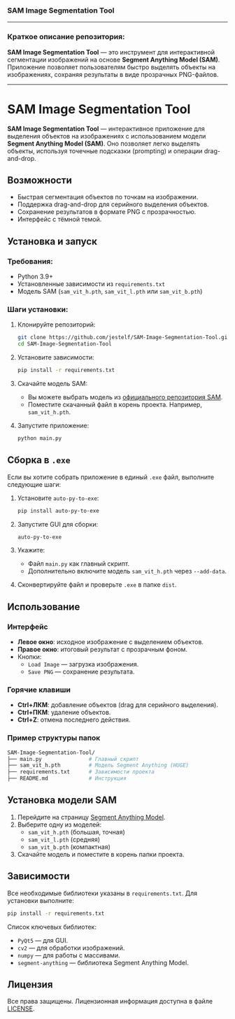 ### **SAM Image Segmentation Tool**

---

### Краткое описание репозитория:

**SAM Image Segmentation Tool** — это инструмент для интерактивной сегментации изображений на основе **Segment Anything Model (SAM)**. Приложение позволяет пользователям быстро выделять объекты на изображениях, сохраняя результаты в виде прозрачных PNG-файлов.

---

# SAM Image Segmentation Tool

**SAM Image Segmentation Tool** — интерактивное приложение для выделения объектов на изображениях с использованием модели **Segment Anything Model (SAM)**. Оно позволяет легко выделять объекты, используя точечные подсказки (prompting) и операции drag-and-drop.

## Возможности
- Быстрая сегментация объектов по точкам на изображении.
- Поддержка drag-and-drop для серийного выделения объектов.
- Сохранение результатов в формате PNG с прозрачностью.
- Интерфейс с тёмной темой.

## Установка и запуск

### Требования:
- Python 3.9+
- Установленные зависимости из `requirements.txt`
- Модель SAM (`sam_vit_h.pth`, `sam_vit_l.pth` или `sam_vit_b.pth`)

### Шаги установки:

1. Клонируйте репозиторий:
   ```bash
   git clone https://github.com/jestelf/SAM-Image-Segmentation-Tool.git
   cd SAM-Image-Segmentation-Tool
   ```

2. Установите зависимости:
   ```bash
   pip install -r requirements.txt
   ```

3. Скачайте модель SAM:
   - Вы можете выбрать модель из [официального репозитория SAM](https://github.com/facebookresearch/segment-anything).
   - Поместите скачанный файл в корень проекта. Например, `sam_vit_h.pth`.

4. Запустите приложение:
   ```bash
   python main.py
   ```

## Сборка в `.exe`

Если вы хотите собрать приложение в единый `.exe` файл, выполните следующие шаги:

1. Установите `auto-py-to-exe`:
   ```bash
   pip install auto-py-to-exe
   ```

2. Запустите GUI для сборки:
   ```bash
   auto-py-to-exe
   ```

3. Укажите:
   - Файл `main.py` как главный скрипт.
   - Дополнительно включите модель `sam_vit_h.pth` через `--add-data`.

4. Сконвертируйте файл и проверьте `.exe` в папке `dist`.

## Использование

### Интерфейс
- **Левое окно**: исходное изображение с выделением объектов.
- **Правое окно**: итоговый результат с прозрачным фоном.
- Кнопки:
  - `Load Image` — загрузка изображения.
  - `Save PNG` — сохранение результата.

### Горячие клавиши
- **Ctrl+ЛКМ**: добавление объектов (drag для серийного выделения).
- **Ctrl+ПКМ**: удаление объектов.
- **Ctrl+Z**: отмена последнего действия.

### Пример структуры папок
```bash
SAM-Image-Segmentation-Tool/
├── main.py               # Главный скрипт
├── sam_vit_h.pth         # Модель Segment Anything (HUGE)
├── requirements.txt      # Зависимости проекта
├── README.md             # Инструкция
```

## Установка модели SAM

1. Перейдите на страницу [Segment Anything Model](https://github.com/facebookresearch/segment-anything).
2. Выберите одну из моделей:
   - `sam_vit_h.pth` (большая, точная)
   - `sam_vit_l.pth` (средняя)
   - `sam_vit_b.pth` (компактная)
3. Скачайте модель и поместите в корень папки проекта.

## Зависимости

Все необходимые библиотеки указаны в `requirements.txt`. Для установки выполните:

```bash
pip install -r requirements.txt
```

Список ключевых библиотек:
- `PyQt5` — для GUI.
- `cv2` — для обработки изображений.
- `numpy` — для работы с массивами.
- `segment-anything` — библиотека Segment Anything Model.

## Лицензия

Все права защищены. Лицензионная информация доступна в файле [LICENSE](./LICENSE).
